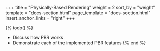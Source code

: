 +++
title = "Physically-Based Rendering"
weight = 2
sort_by = "weight"
template = "docs-section.html"
page_template = "docs-section.html"
insert_anchor_links = "right"
+++

{% todo() %}
* Discuss how PBR works
* Demonstrate each of the implemented PBR features
{% end %}
